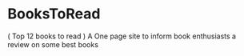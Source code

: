 # BooksToRead
( Top 12 books to read )
A One page site to inform book enthusiasts a review on some best books
